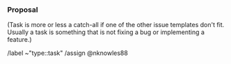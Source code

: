 ### Proposal
(Task is more or less a catch-all if one of the other issue templates don't
fit. Usually a task is something that is not fixing a bug or implementing a
feature.)


/label ~"type::task"
/assign @nknowles88
